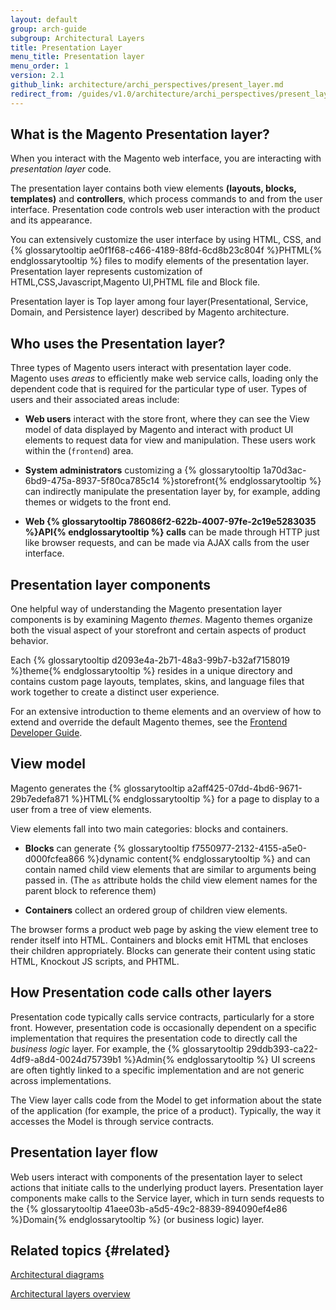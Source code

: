 ```yaml
---
layout: default
group: arch-guide
subgroup: Architectural Layers
title: Presentation Layer
menu_title: Presentation layer
menu_order: 1
version: 2.1
github_link: architecture/archi_perspectives/present_layer.md
redirect_from: /guides/v1.0/architecture/archi_perspectives/present_layer.html
---
```


## What is the Magento Presentation layer?

When you interact with the Magento web interface, you are interacting with *presentation layer* code.

The presentation layer contains both view elements **(layouts, blocks, templates)** and **controllers**, which process commands to and from the user interface.
Presentation code controls web user interaction with the product and its appearance.

You can extensively customize the user interface by using HTML, CSS, and {% glossarytooltip ae0f1f68-c466-4189-88fd-6cd8b23c804f %}PHTML{% endglossarytooltip %} files to modify elements of the presentation layer.
Presentation layer represents customization of HTML,CSS,Javascript,Magento UI,PHTML file and Block file.

Presentation layer is Top layer among four layer(Presentational, Service, Domain, and Persistence layer) described by Magento architecture.

## Who uses the Presentation layer?

Three types of Magento users interact with presentation layer code.
Magento uses *areas* to efficiently make web service calls, loading only the dependent code that is required for the particular type of user.
Types of users and their associated areas include:

* **Web users** interact with the store front, where they can see the View model of data displayed by Magento and interact with product UI elements to request data for view and manipulation.
These users work within the (`frontend`) area.

* **System administrators** customizing a {% glossarytooltip 1a70d3ac-6bd9-475a-8937-5f80ca785c14 %}storefront{% endglossarytooltip %} can indirectly manipulate the presentation layer by, for example, adding themes or widgets to the front end.

* **Web {% glossarytooltip 786086f2-622b-4007-97fe-2c19e5283035 %}API{% endglossarytooltip %} calls** can be made through HTTP just like browser requests, and can be made via AJAX calls from the user interface.

## Presentation layer components

One helpful way of understanding the Magento presentation layer components is by examining Magento <i>themes</i>.
Magento themes organize both the visual aspect of your storefront and certain aspects of product behavior.

Each {% glossarytooltip d2093e4a-2b71-48a3-99b7-b32af7158019 %}theme{% endglossarytooltip %} resides in a unique directory and contains custom page layouts, templates, skins, and language files that work together to create a distinct user experience.

For an extensive introduction to theme elements and an overview of how to extend and override the default Magento themes, see the <a href="{{page.baseurl}}frontend-dev-guide/bk-frontend-dev-guide.html">Frontend Developer Guide</a>.

## View model

Magento generates the {% glossarytooltip a2aff425-07dd-4bd6-9671-29b7edefa871 %}HTML{% endglossarytooltip %} for a page to display to a user from a tree of view elements.

View elements fall into two main categories: blocks and containers.

* **Blocks** can generate {% glossarytooltip f7550977-2132-4155-a5e0-d000fcfea866 %}dynamic content{% endglossarytooltip %} and can contain named child view elements that are similar to arguments being passed in.
(The `as` attribute holds the child view element names for the parent block to reference them)

* **Containers** collect an ordered group of children view elements.

The browser forms a product web page by asking the view element tree to render itself into HTML.
Containers and blocks emit HTML that encloses their children appropriately.
Blocks can generate their content using static HTML, Knockout JS scripts, and PHTML.

## How Presentation code calls other layers

Presentation code typically calls service contracts, particularly for a store front.
However, presentation code is occasionally dependent on a specific implementation that requires the presentation code to directly call the <i>business logic</i> layer.
For example, the {% glossarytooltip 29ddb393-ca22-4df9-a8d4-0024d75739b1 %}Admin{% endglossarytooltip %} UI screens are often tightly linked to a specific implementation and are not generic across implementations.

The View layer calls code from the Model to get information about the state of the application (for example, the price of a product).
Typically, the way it accesses the Model is through service contracts.

## Presentation layer flow

Web users interact with components of the presentation layer to select actions that initiate calls to the underlying product layers.
Presentation layer components make calls to the Service layer, which in turn sends requests to the {% glossarytooltip 41aee03b-a5d5-49c2-8839-894090ef4e86 %}Domain{% endglossarytooltip %} (or business logic) layer.

## Related topics {#related}

<a href="{{page.baseurl}}architecture/archi_perspectives/arch_diagrams.html">Architectural diagrams</a>

<a href="{{page.baseurl}}architecture/archi_perspectives/ALayers_intro.html">Architectural layers overview</a>
